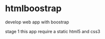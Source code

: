 htmlboostrap
============

develop web app with boostrap

stage 1 
this app require a static html5 and css3 
